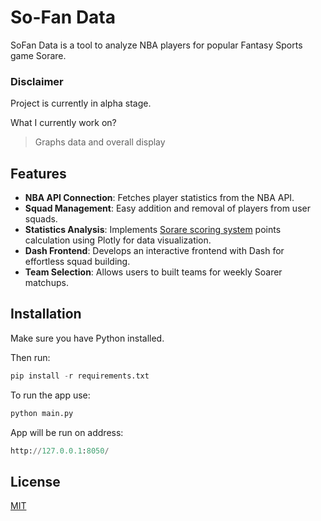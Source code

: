 # So-Fan Data

SoFan Data is a tool to analyze NBA players for popular Fantasy Sports game Sorare.

### Disclaimer

Project is currently in alpha stage.

What I currently work on?
> Graphs data and overall display

## Features

* **NBA API Connection**: Fetches player statistics from the NBA API.
* **Squad Management**: Easy addition and removal of players from user squads.
* **Statistics Analysis**: Implements [Sorare scoring system](https://nbaguide.sorare.com/how-to-play/the-basics/scoring-system) points calculation using Plotly for data visualization.
* **Dash Frontend**: Develops an interactive frontend with Dash for effortless squad building.
* **Team Selection**: Allows users to built teams for weekly Soarer matchups.


## Installation

Make sure you have Python installed.

Then run:
```python
pip install -r requirements.txt
```

To run the app use:
```python
python main.py
```

App will be run on address:
```python
http://127.0.0.1:8050/
```
## License

[MIT](https://choosealicense.com/licenses/mit/)